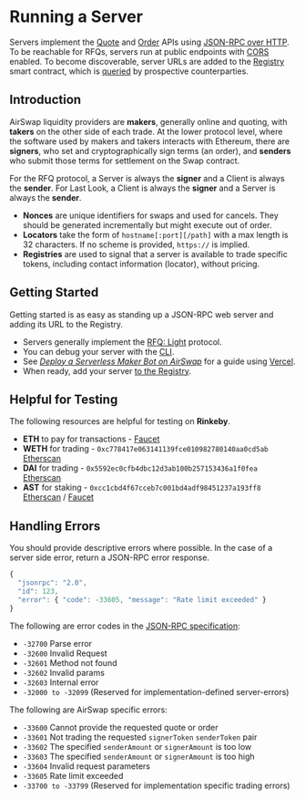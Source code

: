 # Running a Server

Servers implement the [Quote](https://github.com/airswap/airswap-docs/tree/c9c1403d28ce5ee17d63f4b8e3fc8dcf0d219032/protocols/quote.md) and [Order](https://github.com/airswap/airswap-docs/tree/c9c1403d28ce5ee17d63f4b8e3fc8dcf0d219032/protocols/order.md) APIs using [JSON-RPC over HTTP](https://www.jsonrpc.org/historical/json-rpc-over-http.html). To be reachable for RFQs, servers run at public endpoints with [CORS](https://developer.mozilla.org/en-US/docs/Web/HTTP/CORS) enabled. To become discoverable, server URLs are added to the [Registry](add-to-the-registry.md) smart contract, which is [queried](https://github.com/airswap/airswap-docs/tree/c9c1403d28ce5ee17d63f4b8e3fc8dcf0d219032/take-liquidity/request-quotes.md) by prospective counterparties.

## Introduction

AirSwap liquidity providers are **makers**, generally online and quoting, with **takers** on the other side of each trade. At the lower protocol level, where the software used by makers and takers interacts with Ethereum, there are **signers**, who set and cryptographically sign terms \(an order\), and **senders** who submit those terms for settlement on the Swap contract.

For the RFQ protocol, a Server is always the **signer** and a Client is always the **sender**. For Last Look, a Client is always the **signer** and a Server is always the **sender**.

* **Nonces** are unique identifiers for swaps and used for cancels. They should be generated incrementally but might execute out of order.
* **Locators** take the form of `hostname[:port][/path]` with a max length is 32 characters. If no scheme is provided, `https://` is implied.
* **Registries** are used to signal that a server is available to trade specific tokens, including contact information \(locator\), without pricing.

## Getting Started

Getting started is as easy as standing up a JSON-RPC web server and adding its URL to the Registry.

* Servers generally implement the [RFQ: Light](../protocols/light.md) protocol.
* You can debug your server with the [CLI](debug-with-cli.md).
* See [_Deploy a Serverless Maker Bot on AirSwap_](https://medium.com/fluidity/deploy-a-serverless-maker-bot-on-airswap-part-i-1f711ff4d379) for a guide using [Vercel](https://vercel.com/).
* When ready, add your server [to the Registry](add-to-the-registry.md).

## Helpful for Testing

The following resources are helpful for testing on **Rinkeby**.

* **ETH** to pay for transactions - [Faucet](https://faucet.rinkeby.io/)
* **WETH** for trading - `0xc778417e063141139fce010982780140aa0cd5ab` [Etherscan](https://rinkeby.etherscan.io/address/0xc778417e063141139fce010982780140aa0cd5ab)
* **DAI** for trading - `0x5592ec0cfb4dbc12d3ab100b257153436a1f0fea` [Etherscan](https://rinkeby.etherscan.io/address/0x5592ec0cfb4dbc12d3ab100b257153436a1f0fea)
* **AST** for staking - `0xcc1cbd4f67cceb7c001bd4adf98451237a193ff8` [Etherscan](https://rinkeby.etherscan.io/address/0xcc1cbd4f67cceb7c001bd4adf98451237a193ff8) / [Faucet](https://ast-faucet-ui.development.airswap.io/)

## Handling Errors

You should provide descriptive errors where possible. In the case of a server side error, return a JSON-RPC error response.

```javascript
{
  "jsonrpc": "2.0",
  "id": 123,
  "error": { "code": -33605, "message": "Rate limit exceeded" }
}
```

The following are error codes in the [JSON-RPC specification](http://www.jsonrpc.org/specification#error_object):

* `-32700` Parse error
* `-32600` Invalid Request
* `-32601` Method not found
* `-32602` Invalid params
* `-32603` Internal error
* `-32000 to -32099` \(Reserved for implementation-defined server-errors\)

The following are AirSwap specific errors:

* `-33600` Cannot provide the requested quote or order
* `-33601` Not trading the requested `signerToken` `senderToken` pair
* `-33602` The specified `senderAmount` or `signerAmount` is too low
* `-33603` The specified `senderAmount` or `signerAmount` is too high
* `-33604` Invalid request parameters
* `-33605` Rate limit exceeded
* `-33700 to -33799` \(Reserved for implementation specific trading errors\)

